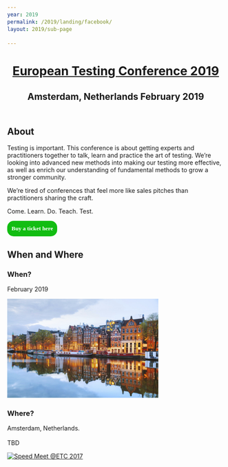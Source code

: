 ```yaml
---
year: 2019
permalink: /2019/landing/facebook/
layout: 2019/sub-page

---
```

<!-- Facebook Pixel Code -->
<script>
!function(f,b,e,v,n,t,s){if(f.fbq)return;n=f.fbq=function(){n.callMethod?
n.callMethod.apply(n,arguments):n.queue.push(arguments)};if(!f._fbq)f._fbq=n;
n.push=n;n.loaded=!0;n.version='2.0';n.queue=[];t=b.createElement(e);t.async=!0;
t.src=v;s=b.getElementsByTagName(e)[0];s.parentNode.insertBefore(t,s)}(window,
document,'script','https://connect.facebook.net/en_US/fbevents.js');
fbq('init', '1872698236285182'); // Insert your pixel ID here.
fbq('track', 'PageView');
</script>
<noscript><img height="1" width="1" style="display:none"
src="https://www.facebook.com/tr?id=1872698236285182&ev=PageView&noscript=1"
/></noscript>
<!-- DO NOT MODIFY -->
<!-- End Facebook Pixel Code -->
<script>
fbq('track', 'Search', {
search_string: 'leather sandals'
});
</script>


<header class="site-header ">
<h1 class="text-center"><a href="/">European Testing Conference 2019</a></h1>
<h2>Amsterdam, Netherlands February 2019</h2>
</header>

<main class="site-main container" role="main">

<section id="about" class="col-md-12 main-content text-center ">
    <!-- Hotjar Tracking Code for europeantestingconference.eu -->
    <script>
        (function(h,o,t,j,a,r){
            h.hj=h.hj||function(){(h.hj.q=h.hj.q||[]).push(arguments)};
            h._hjSettings={hjid:322653,hjsv:5};
            a=o.getElementsByTagName('head')[0];
            r=o.createElement('script');r.async=1;
            r.src=t+h._hjSettings.hjid+j+h._hjSettings.hjsv;
            a.appendChild(r);
        })(window,document,'//static.hotjar.com/c/hotjar-','.js?sv=');
    </script>
    <h2>About</h2>
  <p>Testing is important.
This conference is about getting experts and practitioners together to talk, learn and practice the art of testing. We’re looking into advanced new methods into making our testing more effective, as well as enrich our understanding of fundamental methods to grow a stronger community.</p>

<p>We’re tired of conferences that feel more like sales pitches than practitioners sharing the craft.</p>

<p>Come. Learn. Do. Teach. Test.</p>

<div style="appearance=button;color=green;">
<input type="button" onclick="location.href='https://holvi.com/shop/ETC2019/';" value="Buy a ticket here" style="
    background-color: #12bd12;
    color: white;
    border-radius: 15px;
    font: bold 10pt verdana;
    border: none;
    padding: 10px;
" />
</div>

</section>

<section id="when-where" class="col-md-12 main-content text-center ">
    <!-- Hotjar Tracking Code for europeantestingconference.eu -->
    <script>
        (function(h,o,t,j,a,r){
            h.hj=h.hj||function(){(h.hj.q=h.hj.q||[]).push(arguments)};
            h._hjSettings={hjid:322653,hjsv:5};
            a=o.getElementsByTagName('head')[0];
            r=o.createElement('script');r.async=1;
            r.src=t+h._hjSettings.hjid+j+h._hjSettings.hjsv;
            a.appendChild(r);
        })(window,document,'//static.hotjar.com/c/hotjar-','.js?sv=');
    </script>
    <h2>When and Where</h2>
  <div class="tile text-tile col-md-3 col-sm-6 col-xs-12">
  <h3>When?</h3>
  <p>February 2019 </p>
</div>
<div class="tile image-tile photo-1 col-md-3  col-sm-6 col-xs-12" style="overflow:hidden;padding:0;">
<a href="images/2019/general/Amsterdam1.jpg" title="Amsterdam1"><img src="images/2019/general/Amsterdam1.jpg" width="351" height="230" alt="Amsterdam1" /></a></div>
<div class="tile tile-2 text-tile col-md-3 col-sm-6 col-xs-12 ">
  <h3>Where?</h3>
  <p>Amsterdam, Netherlands. <br /> <br />
	TBD
  </p>
</div>
<div class="tile tile-2 image-tile photo-2 col-md-3 col-sm-6 col-xs-12" style="overflow:hidden;padding:0;">
<a href="images/2019/general/SpeedMeetETC2017.jpg.jpg" title="Speed Meet @ETC 2017"><img src="images/2019/SpeedMeetETC2017.jpg" width="351" height="230" alt="Speed Meet @ETC 2017" /></a>
</div>

<p>
</p>

</section>
